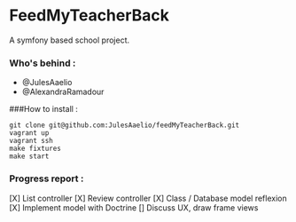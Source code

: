 FeedMyTeacherBack
=================
A symfony based school project. 

### Who's behind  : 
- @JulesAaelio
- @AlexandraRamadour

###How to install :
```
git clone git@github.com:JulesAaelio/feedMyTeacherBack.git
vagrant up
vagrant ssh
make fixtures
make start 
```

### Progress report : 
[X] List controller
[X] Review controller 
[X] Class / Database model reflexion 
[X] Implement model with Doctrine 
[] Discuss UX, draw frame views




